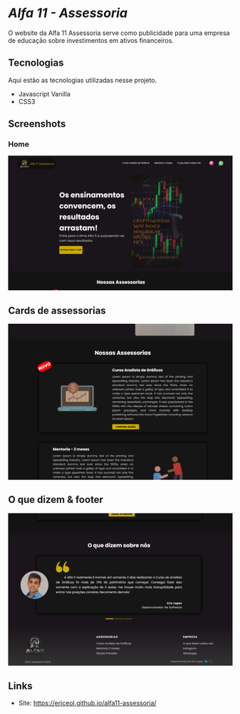 # *Alfa 11 - Assessoria*
 
O website da Alfa 11 Assessoria serve como publicidade para uma empresa de educação sobre investimentos em ativos financeiros.
 
 
## Tecnologias 
 
Aqui estão as tecnologias utilizadas nesse projeto.
 
* Javascript Vanilla
* CSS3

## Screenshots

### Home

![screen_desktop_1](https://github.com/EricEOL/alfa11-assessoria/blob/main/readme_images/home.png) 

## Cards de assessorias

![screen_desktop_2](https://github.com/EricEOL/alfa11-assessoria/blob/main/readme_images/assessorias.png)

## O que dizem & footer

![screen_desktop_2](https://github.com/EricEOL/alfa11-assessoria/blob/main/readme_images/sobre&footer.png)


## Links
 
  - Site: https://ericeol.github.io/alfa11-assessoria/

